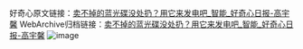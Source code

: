 好奇心原文链接：[卖不掉的蓝光碟没处扔？用它来发电吧_智能_好奇心日报-高宇馨](https://www.qdaily.com/articles/3920.html)
WebArchive归档链接：[卖不掉的蓝光碟没处扔？用它来发电吧_智能_好奇心日报-高宇馨](http://web.archive.org/web/20190623153224/https://www.qdaily.com/articles/3920.html)
![image](http://ww3.sinaimg.cn/large/007d5XDply1g3vdl61eztj30u02uh1he)